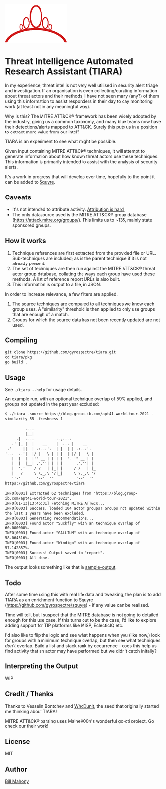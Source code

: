 
<img src="tiara-logo.png" width="200" align="bottom" />

# Threat Intelligence Automated Research Assistant (TIARA)

In my experience, threat intel is not very well utilised in security alert triage and investigation. If an organisation is even collecting/curating information about threat actors and their methods, I have not seen many (any?) of them using this information to assist responders in their day to day monitoring work (at least not in any meaningful way).

Why is this? The MITRE ATT&CK® framework has been widely adopted by the industry, giving us a common taxonomy, and many blue teams now have their detections/alerts mapped to ATT&CK. Surely this puts us in a position to extract more value from our intel?

TIARA is an experiment to see what might be possible.

Given input containing MITRE ATT&CK® techniques, it will attempt to generate information about how known threat actors use these techniques. This information is primarily intended to assist with the analysis of security alerts.

It's a work in progress that will develop over time, hopefully to the point it can be added to [Squyre](https://github.com/gyrospectre/squyre). 

## Caveats
 - It's not intended to attribute activity. [Attribution is hard!](https://www.spgedwards.com/2014/11/whodunnit-apt-attribution-is-hard.html)
 - The only datasource used is the MITRE ATT&CK® group database (https://attack.mitre.org/groups/). This limits us to ~135, mainly state sponsored groups.

## How it works

1. Technique references are first extracted from the provided file or URL. Sub-techniques are included; as is the parent technique if it is not already present.
2. The set of techniques are then run against the MITRE ATT&CK® threat actor group database, collating the ways each group have used these methods. A list of reference report URLs is also built.
3. This information is output to a file, in JSON.

In order to increase relevance, a few filters are applied.
1. The source techniques are compared to all techniques we know each group uses. A "similarity" threshold is then applied to only use groups that are enough of a match.
2. Groups for which the source data has not been recently updated are not used.

## Compiling
```
git clone https://github.com/gyrospectre/tiara.git
cd tiara/pkg
go build .
```

## Usage
See `./tiara --help` for usage details.

An example run, with an optional technique overlap of 59% applied, and groups not updated in the past year excluded:

```
$ ./tiara -source https://blog.group-ib.com/apt41-world-tour-2021 -similarity 55 -freshness 1
                                         
         .--.                             
         |__|                             
     .|  .--.          .-,.--.            
   .' |_ |  |    __    |  .-. |    __     
 .'     ||  | .:--.'.  | |  | | .:--.'.   
'--.  .-'|  |/ |   \ | | |  | |/ |   \ |  
   |  |  |  |'" __ | | | |  '- '" __ | |  
   |  |  |__| .'.''| | | |      .'.''| |  
   |  '.'    / /   | |_| |     / /   | |_ 
   |   /     \ \._,\ '/|_|     \ \._,\ '/ 
   ''-'       '--'  '"          '--'  '"   https://github.com/gyrospectre/tiara

INFO[0001] Extracted 62 techniques from "https://blog.group-ib.com/apt41-world-tour-2021". 
INFO[01-13|13:45:31] Fetching MITRE ATT&CK... 
INFO[0003] Success, loaded 104 actor groups! Groups not updated within the last 1 years have been excluded. 
INFO[0003] Generating recommendations...                
INFO[0003] Found actor "Suckfly" with an technique overlap of 60.000000%. 
INFO[0003] Found actor "GALLIUM" with an technique overlap of 58.064516%. 
INFO[0003] Found actor "Windigo" with an technique overlap of 57.142857%. 
INFO[0003] Success! Output saved to "report".           
INFO[0003] All done.
```
The output looks something like that in [sample-output](https://github.com/gyrospectre/tiara/sample-report).

## Todo

After some time using this with real life data and tweaking, the plan is to add TIARA as an enrichment function to Squyre (https://github.com/gyrospectre/squyre) - if any value can be realised.

Time will tell, but I suspect that the MITRE database is not going to detailed enough for this use case. If this turns out to be the case, I'd like to explore adding support for TIP platforms like MISP, EclecticIQ etc.

I'd also like to flip the logic and see what happens when you (like now,) look for groups with a minimum technique overlap, but then see what techniques *don't* overlap. Build a list and stack rank by occurrence - does this help us find activity that an actor may have performed but we didn't catch initally?

## Interpreting the Output
WIP

## Credit / Thanks
Thanks to Vesselin Bontchev and [WhoDunit](https://gitlab.com/bontchev/whodunit), the seed that originally started me thinking about TIARA!

MITRE ATT&CK® parsing uses [MaineK00n's](https://twitter.com/MaineK00n) wonderful [go-cti](https://github.com/vulsio/go-cti) project. Go check our their work!

## License
MIT

## Author
[Bill Mahony](https://www.linkedin.com/in/bill-mahony-7651866/)

